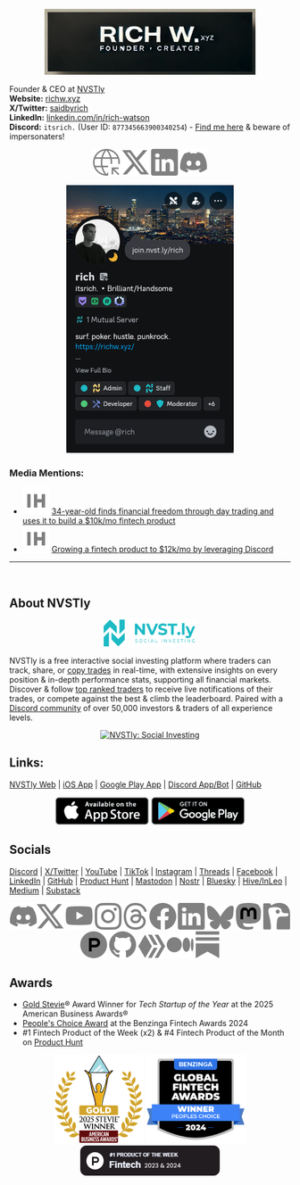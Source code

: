 <p align="center">
  <a href="https://richw.xyz">
    <img width="75%" src="pages/assets/images/rich_banner.png" alt="richw.xyz" />
  </a>
</p>

Founder & CEO at [NVSTly](https://nvstly.com)  
**Website:** [richw.xyz](https://richw.xyz)  
**X/Twitter:** [saidbyrich](https://x.com/saidbyrich)  
**LinkedIn:** [linkedin.com/in/rich-watson](https://www.linkedin.com/in/rich-watson)  
**Discord:** `itsrich.` (User ID: `877345663900340254`) - [Find me here](https://discord.com/invite/rhAvzyzk9J) & beware of impersonaters!

<p align="center">
  <a href="https://richw.xyz" style="display: inline-block; text-decoration: none;"><img src="pages/assets/icons/web.svg" alt="richw.xyz" style="display: inline-block;" /></a> <a href="https://x.com/saidbyrich" style="display: inline-block; text-decoration: none;"><img src="pages/assets/icons/x.svg" alt="Follow me on X" style="display: inline-block;" /></a> <a href="https://linkedin.com/in/rich-watson" style="display: inline-block; text-decoration: none;"><img src="pages/assets/icons/linkedin.svg" alt="Connect with me on LinkedIn" style="display: inline-block;" /></a> <a href="https://discord.com/invite/rhAvzyzk9J" style="display: inline-block; text-decoration: none;"><img src="pages/assets/icons/discord.svg" alt="Find me in this Discord community" style="display: inline-block;" /></a>
</p>

<p align="center">
  <a href="https://discord.com/users/877345663900340254">
    <img src="pages/assets/images/discord_profile.png" alt="My Discord Profile" />
  </a>
</p>

### **Media Mentions:**
- [![IndieHackers](pages/assets/icons/ih.svg)](https://www.indiehackers.com/post/34-year-old-finds-financial-freedom-through-day-trading-and-uses-it-to-build-a-10k-mo-fintech-product-PujthWlU8L3nS4mz2GSc) [34-year-old finds financial freedom through day trading and uses it to build a $10k/mo fintech product](https://www.indiehackers.com/post/34-year-old-finds-financial-freedom-through-day-trading-and-uses-it-to-build-a-10k-mo-fintech-product-PujthWlU8L3nS4mz2GSc)
- [![IndieHackers](pages/assets/icons/ih.svg)](https://www.indiehackers.com/post/growing-a-fintech-product-to-12k-mo-by-leveraging-discord-8qNnfXXF9OGLceO1yStX) [Growing a fintech product to $12k/mo by leveraging Discord](https://www.indiehackers.com/post/growing-a-fintech-product-to-12k-mo-by-leveraging-discord-8qNnfXXF9OGLceO1yStX)

---
&nbsp;

## About NVSTly

<p align="center" width="100%">
    <a href="https://nvstly.com" target="_blank">
        <img width="33%" src="pages/assets/images/nvstly_banner.png" alt="NVSTly Banner">
    </a>
</p>

NVSTly is a free interactive social investing platform where traders can track, share, or [copy trades](https://nvstly.com/trades) in real-time, with extensive insights on every position & in-depth performance stats, supporting all financial markets. Discover & follow [top ranked traders](https://nvstly.com/ranks) to receive live notifications of their trades, or compete against the best & climb the leaderboard. Paired with a [Discord community](https://nvstly.com/go/discord) of over 50,000 investors & traders of all experience levels. 

<p align="center" width="100%">
    <a href="https://nvstly.com" target="_blank">
        <img width="33%" src="pages/assets/images/nvstly_promo.gif" alt="NVSTly: Social Investing">
    </a>
</p>

## Links:
[NVSTly Web](https://nvstly.com) | [iOS App](https://nvstly.com/go/ios) | [Google Play App](https://nvstly.com/go/android) | [Discord App/Bot](https://nvstly.com/go/bot) | [GitHub](https://github.com/nvstly)

<p align="center">
  <a href="https://nvstly.com/go/ios" target="_blank"><img src="pages/assets/images/app_store.png" alt="Download on the App Store" height="50"></a> <a href="https://nvstly.com/go/android" target="_blank"><img src="pages/assets/images/google_play.png" alt="Get it on Google Play" height="50"></a>
</p>

## Socials
[Discord](https://nvstly.com/discord) | [X/Twitter](https://nvstly.com/go/x) | [YouTube](https://nvstly.com/go/youtube) | [TikTok](https://nvstly.com/go/tiktok) | [Instagram](https://nvstly.com/go/instagram) | [Threads](https://nvstly.com/go/threads) | [Facebook](https://nvstly.com/go/facebook) | [LinkedIn](https://nvstly.com/go/linkedin) | [GitHub](https://nvstly.com/go/github) | [Product Hunt](https://nvstly.com/go/producthunt) | [Mastodon](https://nvstly.com/go/mastodon) | [Nostr](https://nvstly.com/go/nostr) | [Bluesky](https://nvstly.com/go/bsky) | [Hive/InLeo](https://nvstly.com/go/hive) | [Medium](https://nvstly.com/go/medium) | [Substack](https://nvstly.com/go/substack)

<p align="center">
  <a href="https://nvstly.com/go/discord"><img src="pages/assets/icons/discord.svg" alt="Discord"></a><a href="https://nvstly.com/go/x"><img src="pages/assets/icons/x.svg" alt="X"></a> <a href="https://nvstly.com/go/youtube"><img src="pages/assets/icons/youtube.svg" alt="YouTube"></a> <a href="https://nvstly.com/go/instagram" target="_blank"><img src="pages/assets/icons/instagram.svg" alt="Follow NVSTly on Instagram"></a> <a href="https://nvstly.com/go/threads" target="_blank"><img src="pages/assets/icons/threads.svg" alt="Follow NVSTly on Threads"></a> <a href="https://nvstly.com/go/facebook" target="_blank"><img src="pages/assets/icons/facebook.svg" alt="Follow NVSTly on Facebook"></a> <a href="https://nvstly.com/go/linkedin" target="_blank"><img src="pages/assets/icons/linkedin.svg" alt="Follow NVSTly on LinkedIn"></a> <a href="https://nvstly.com/go/bsky" target="_blank"><img src="pages/assets/icons/bsky.svg" alt="Follow NVSTly on Bluesky"></a> <a href="https://nvstly.com/go/mastodon" target="_blank"><img src="pages/assets/icons/mastodon.svg" alt="Follow NVSTly on Mastodon"></a> <a href="https://nvstly.com/go/nostr" target="_blank"><img src="pages/assets/icons/nostr.svg" alt="Follow NVSTly on Nostr"></a> <a href="https://nvstly.com/go/producthunt" target="_blank"><img src="pages/assets/icons/producthunt.svg" alt="Follow NVSTly on Product Hunt"></a> <a href="https://nvstly.com/go/github" target="_blank"><img src="pages/assets/icons/github.svg" alt="Check out NVSTly on GitHub"></a> <a href="https://nvstly.com/go/hive" target="_blank"><img src="pages/assets/icons/hive.svg" alt="Follow NVSTly on Hive"></a> <a href="https://nvstly.com/go/medium" target="_blank"><img src="pages/assets/icons/medium.svg" alt="Follow NVSTly on Medium"></a> <a href="https://nvstly.com/go/substack" target="_blank"><img src="pages/assets/icons/substack.svg" alt="Subscribe to NVSTly on Substack"></a>
</p>

## Awards
- [Gold Stevie](https://nvstly.com/shrt/stevieaba)® Award Winner for *Tech Startup of the Year* at the 2025 American Business Awards®
- [People's Choice Award](https://www.benzinga.com/news/events/24/11/42098678/these-are-the-top-fintech-innovators-recognized-at-benzingas-2024-global-fintech-awards) at the Benzinga Fintech Awards 2024  
- #1 Fintech Product of the Week (x2) & #4 Fintech Product of the Month on [Product Hunt](https://www.producthunt.com/products/nvstly-social-investing)

<p align="center">
  <a href="https://nvstly.com/shrt/stevieaba" target="_blank"><img src="pages/assets/images/stevie_badge.png" alt="Gold Stevie® Award" height="160"></a> <a href="https://nvstly.com/shrt/bnzgaward" target="_blank"><img src="pages/assets/images/benzinga_badge.png" alt="People's Choice Award" height="160"></a> <a href="https://nvstly.com/go/producthunt" target="_blank"><img src="pages/assets/images/product_hunt.png" alt="#1 Fintech Product of the Week" height="54"></a>
</p>
